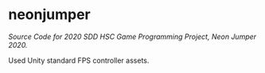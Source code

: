 # neonjumper
*Source Code for 2020 SDD HSC Game Programming Project, Neon Jumper 2020.*


Used Unity standard FPS controller assets.
